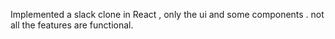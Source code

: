 Implemented a slack clone in React , only the ui and some components . not all the features are functional.


